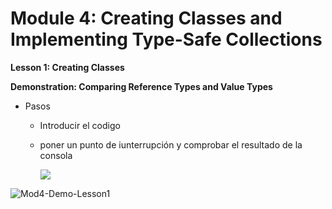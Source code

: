 # Module 4: Creating Classes and Implementing Type-Safe Collections

**Lesson 1: Creating Classes**

**Demonstration: Comparing Reference Types and Value Types**

- Pasos
  - Introducir el codigo
  
  - poner un punto de iunterrupción y comprobar el resultado de la consola
  
    ![](C:\Users\mq288\Downloads\Mod4-Demo-Lesson1.jpg)

![Mod4-Demo-Lesson1](C:\Users\mq288\Downloads\Mod4-Demo-Lesson1.jpg)